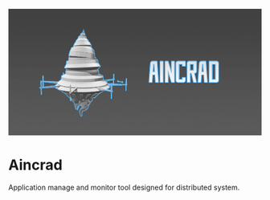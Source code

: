 ![](https://raw.githubusercontent.com/rijn/Aincrad/master/logo.gif)

# Aincrad
Application manage and monitor tool designed for distributed system.
